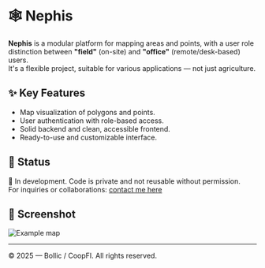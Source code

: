 # 🕸️ Nephis

**Nephis** is a modular platform for mapping areas and points, with a user role distinction between **"field"** (on-site) and **"office"** (remote/desk-based) users.  
It's a flexible project, suitable for various applications — not just agriculture.

## ✨ Key Features
- Map visualization of polygons and points.
- User authentication with role-based access.
- Solid backend and clean, accessible frontend.
- Ready-to-use and customizable interface.

## 🔐 Status
🔧 In development. Code is private and not reusable without permission.  
For inquiries or collaborations: [contact me here](https://ko-fi.com/coopfi)

## 📸 Screenshot
![Example map](URL_of_your_image)

---

© 2025 — Bollic / CoopFI. All rights reserved.

